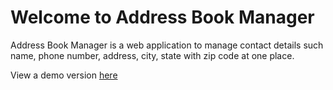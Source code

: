 # Welcome to Address Book Manager

Address Book Manager is a web application to manage contact details such name, phone number, address, city, state with zip code at one place.

View a demo version [here](https://vk0808.github.io/address-book-portal/pages/)
